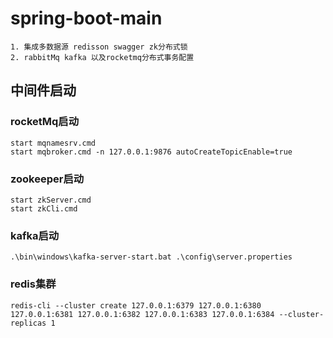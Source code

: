 # spring-boot-main

```
1. 集成多数据源 redisson swagger zk分布式锁
2. rabbitMq kafka 以及rocketmq分布式事务配置
```



## 中间件启动

### rocketMq启动 
````
start mqnamesrv.cmd
start mqbroker.cmd -n 127.0.0.1:9876 autoCreateTopicEnable=true
````
### zookeeper启动

```
start zkServer.cmd
start zkCli.cmd
```

### kafka启动

````
.\bin\windows\kafka-server-start.bat .\config\server.properties
````

### redis集群
````
redis-cli --cluster create 127.0.0.1:6379 127.0.0.1:6380 127.0.0.1:6381 127.0.0.1:6382 127.0.0.1:6383 127.0.0.1:6384 --cluster-replicas 1
````
